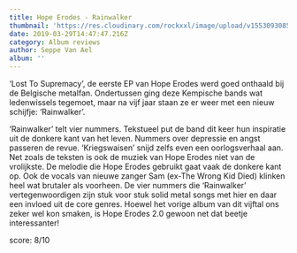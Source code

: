 ```yaml
---
title: Hope Erodes - Rainwalker
thumbnail: 'https://res.cloudinary.com/rockxxl/image/upload/v1553093085/he_rain.jpg'
date: 2019-03-29T14:47:47.216Z
category: Album reviews
author: Seppe Van Ael
album: ''
---
```

‘Lost To Supremacy’, de eerste EP van Hope Erodes werd goed onthaald bij de Belgische metalfan. Ondertussen ging deze Kempische bands wat ledenwissels tegemoet, maar na vijf jaar staan ze er weer met een nieuw schijfje: ‘Rainwalker’. 

‘Rainwalker’ telt vier nummers. Tekstueel put de band dit keer hun inspiratie uit de donkere kant van het leven. Nummers over depressie en angst passeren de revue. ‘Kriegswaisen’ snijd zelfs even een oorlogsverhaal aan. Net zoals de teksten is ook de muziek van Hope Erodes niet van de vrolijkste. De melodie die Hope Erodes gebruikt gaat vaak de donkere kant op. Ook de vocals van nieuwe zanger Sam (ex-The Wrong Kid Died) klinken heel wat brutaler als voorheen. De vier nummers die ‘Rainwalker’ vertegenwoordigen zijn stuk voor stuk solid metal songs met hier en daar een invloed uit de core genres. Hoewel het vorige album van dit vijftal ons zeker wel kon smaken, is Hope Erodes 2.0 gewoon net dat beetje interessanter!   

score: 8/10
